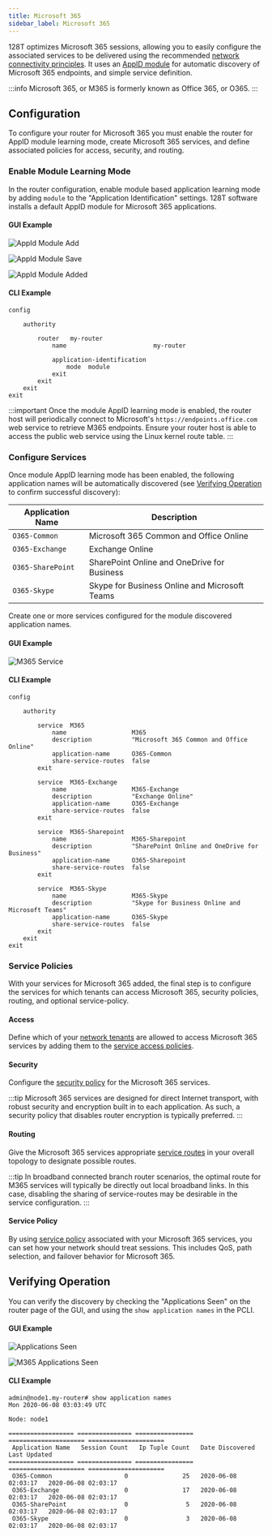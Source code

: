 ```yaml
---
title: Microsoft 365
sidebar_label: Microsoft 365
---
```


128T optimizes Microsoft 365 sessions, allowing you to easily configure the associated services to be delivered using the recommended [network connectivity principles](https://docs.microsoft.com/en-us/office365/enterprise/office-365-network-connectivity-principles). It uses an [AppID module](concepts_appid.md#appid-using-modules) for automatic discovery of Microsoft 365 endpoints, and simple service definition.

:::info
Microsoft 365, or M365 is formerly known as Office 365, or O365.
:::

## Configuration

To configure your router for Microsoft 365 you must enable the router for AppID module learning mode, create Microsoft 365 services, and define associated policies for access, security, and routing.

### Enable Module Learning Mode
In the router configuration, enable module based application learning mode by adding `module` to the "Application Identification" settings. 128T software installs a default AppID module for Microsoft 365 applications.

#### GUI Example
![AppId Module Add](/img/howto_m365_1.png)

![AppId Module Save](/img/howto_m365_2.png)

![AppId Module Added](/img/howto_m365_3.png)

#### CLI Example
```
config

    authority

        router   my-router
            name                        my-router

            application-identification
                mode  module
            exit
        exit
    exit
exit
```

:::important
Once the module AppID learning mode is enabled, the router host will periodically connect to Microsoft's `https://endpoints.office.com` web service to retrieve M365 endpoints. Ensure your router host is able to access the public web service using the Linux kernel route table.
:::

### Configure Services
Once module AppID learning mode has been enabled, the following application names will be automatically discovered (see [Verifying Operation](#verifying-operation) to confirm successful discovery): 

| Application Name  | Description                                   |
| ----------------- | --------------------------------------------- |
| `O365-Common`     | Microsoft 365 Common and Office Online        |
| `O365-Exchange`   | Exchange Online                               |
| `O365-SharePoint` | SharePoint Online and OneDrive for Business   |
| `O365-Skype`      | Skype for Business Online and Microsoft Teams |

Create one or more services configured for the module discovered application names.

#### GUI Example
![M365 Service](/img/howto_m365_6.png)

#### CLI Example
```
config

    authority

        service  M365
            name                  M365
            description           "Microsoft 365 Common and Office Online"
            application-name      O365-Common
            share-service-routes  false
        exit

        service  M365-Exchange
            name                  M365-Exchange
            description           "Exchange Online"
            application-name      O365-Exchange
            share-service-routes  false
        exit

        service  M365-Sharepoint
            name                  M365-Sharepoint
            description           "SharePoint Online and OneDrive for Business"
            application-name      O365-Sharepoint
            share-service-routes  false
        exit

        service  M365-Skype
            name                  M365-Skype
            description           "Skype for Business Online and Microsoft Teams"
            application-name      O365-Skype
            share-service-routes  false
        exit
    exit
exit
```

### Service Policies
With your services for Microsoft 365 added, the final step is to configure the services for which tenants can access Microsoft 365, security policies, routing, and optional service-policy.

#### Access
Define which of your [network tenants](config_tenants.md#modeling-your-network-tenancy) are allowed to access Microsoft 365 services by adding them to the [service access policies](config_reference_guide.md#access-policy-service).

#### Security
Configure the [security policy](config_reference_guide.md#security) for the Microsoft 365 services.

:::tip
Microsoft 365 services are designed for direct Internet transport, with robust security and encryption built in to each application. As such, a security policy that disables router encryption is typically preferred.
:::

#### Routing
Give the Microsoft 365 services appropriate [service routes](concepts_glossary.md#service-routes) in your overall topology to designate possible routes.

:::tip
In broadband connected branch router scenarios, the optimal route for M365 services will typically be directly out local broadband links. In this case, disabling the sharing of service-routes may be desirable in the service configuration.
:::

#### Service Policy
By using [service policy](bcp_service_and_service_policy_design.md#service-policy) associated with your Microsoft 365 services, you can set how your network should treat sessions. This includes QoS, path selection, and failover behavior for Microsoft 365. 

## Verifying Operation

You can verify the discovery by checking the "Applications Seen" on the router page of the GUI, and using the `show application names` in the PCLI.

#### GUI Example
![Applications Seen](/img/howto_m365_4.png)

![M365 Applications Seen](/img/howto_m365_5.png)

#### CLI Example
```
admin@node1.my-router# show application names                                                                                                                                                                                                                  
Mon 2020-06-08 03:03:49 UTC

Node: node1

================== =============== ================ ===================== =====================
 Application Name   Session Count   Ip Tuple Count   Date Discovered       Last Updated
================== =============== ================ ===================== =====================
 O365-Common                    0               25   2020-06-08 02:03:17   2020-06-08 02:03:17
 O365-Exchange                  0               17   2020-06-08 02:03:17   2020-06-08 02:03:17
 O365-SharePoint                0                5   2020-06-08 02:03:17   2020-06-08 02:03:17
 O365-Skype                     0                3   2020-06-08 02:03:17   2020-06-08 02:03:17
```